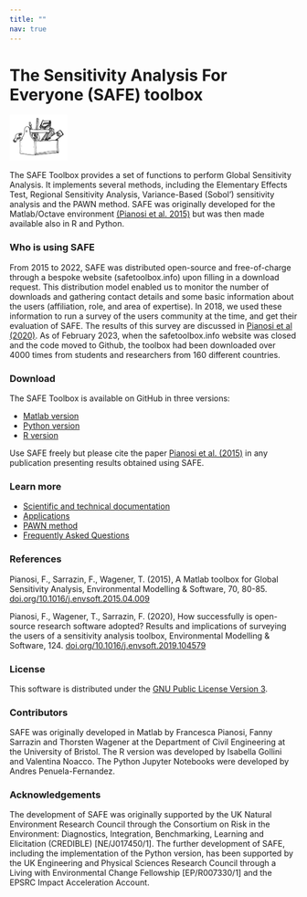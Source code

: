 ```yaml
---
title: ""
nav: true
---
```


# The Sensitivity Analysis For Everyone (SAFE) toolbox #

<img src="drawing2.png" alt="SAFE logo" style="width:20%;" >

The SAFE Toolbox provides a set of functions to perform Global Sensitivity Analysis. 
It implements several methods, including the Elementary Effects Test, Regional Sensitivity Analysis,
Variance-Based (Sobol’) sensitivity analysis and the PAWN method. 
SAFE was originally developed for the Matlab/Octave environment [(Pianosi et al. 2015)](/index#references)
but was then made available also in R and Python. <br>

### Who is using SAFE ###

From 2015 to 2022, SAFE was distributed open-source and free-of-charge through a bespoke 
website (safetoolbox.info) upon filling in a download request. This distribution model enabled us to monitor 
the number of downloads and gathering contact details and some basic information about the users (affiliation, 
role, and area of expertise). In 2018, we used these information to run a survey of the users community 
at the time, and get their evaluation of SAFE. 
The results of this survey are discussed in [Pianosi et al (2020)](/index#references).
As of February 2023, when the safetoolbox.info website 
was closed and the code moved to Github, the toolbox had been downloaded over 4000 times
from students and researchers from 160 different countries. <br>

### Download ###

The SAFE Toolbox is available on GitHub in three versions:
* [Matlab version](https://github.com/SAFEtoolbox/SAFEtoolbox/tree/master/SAFE-matlab/)
* [Python version](https://github.com/SAFEtoolbox/SAFEtoolbox/tree/master/SAFE-python/)
* [R version](https://github.com/SAFEtoolbox/SAFEtoolbox/tree/master/SAFE-R/)

Use SAFE freely but please cite the paper [Pianosi et al. (2015)](/index#references) in any publication
presenting results obtained using SAFE.

### Learn more ###

* [Scientific and technical documentation](./Documentation.md/)
* [Applications](./Applications.md/)
* [PAWN method](./Pawn.md/)
* [Frequently Asked Questions](./Faqs.md/)

<!--
### Install iRONS locally ###
To install iRONS on your computer: [Install iRONS](./Install.md/)
-->

### References ###
Pianosi, F., Sarrazin, F., Wagener, T. (2015), A Matlab toolbox for Global Sensitivity Analysis, Environmental Modelling 
& Software, 70, 80-85. [doi.org/10.1016/j.envsoft.2015.04.009](https://doi.org/10.1016/j.envsoft.2015.04.009)

Pianosi, F., Wagener, T., Sarrazin, F. (2020), How successfully is open-source research software adopted? Results and implications of surveying the users of a sensitivity analysis toolbox, Environmental Modelling & Software, 124. [doi.org/10.1016/j.envsoft.2019.104579](https://doi.org/10.1016/j.envsoft.2019.104579)

### License
This software is distributed under the [GNU Public License Version 3](https://www.gnu.org/licenses/gpl-3.0.en.html).

### Contributors ###

SAFE was originally developed in Matlab by Francesca Pianosi, Fanny Sarrazin and Thorsten Wagener 
at the Department of Civil Engineering at the University of Bristol. The R version was developed
by Isabella Gollini and Valentina Noacco. The Python Jupyter Notebooks were developed by
Andres Penuela-Fernandez.

### Acknowledgements ###

The development of SAFE was originally supported by the UK Natural Environment Research Council 
through the Consortium on Risk in the Environment: Diagnostics, Integration, Benchmarking, Learning 
and Elicitation (CREDIBLE) [NE/J017450/1].
The further development of SAFE, including the implementation of the Python version, 
has been supported by the UK Engineering and Physical Sciences Research Council through 
a Living with Environmental Change Fellowship [EP/R007330/1] and the EPSRC Impact Acceleration Account.

<!--&nbsp;
<div class="row">
  <img src="logo-full-colour.png" alt="Uni logo" style="width:20%;" hspace="20"> <img src="EPSRC_logo.png" alt="EPSRC logo" style="width:25%;" hspace="00">
<div >
-->
